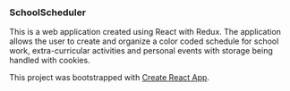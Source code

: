### SchoolScheduler

This is a web application created using React with Redux. The application allows the user to create and organize a color coded schedule for school work, extra-curricular activities and personal events with storage being handled with cookies.

This project was bootstrapped with [Create React App](https://github.com/facebookincubator/create-react-app).

